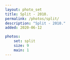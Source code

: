 ```yaml
---
layout: photo_set
title: Split - 2010.
permalink: /photos/split/
description: "Split - 2010."
added: 2020-06-12

photos:
    set: split
    size: 9
    main: 1
---
```

